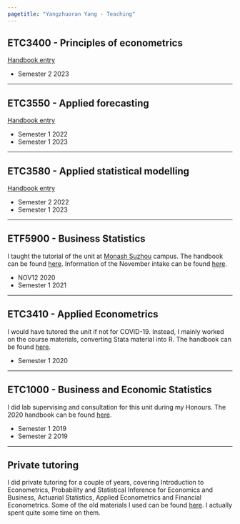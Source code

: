```yaml
---
pagetitle: "Yangzhuoran Yang - Teaching"
---
```


## ETC3400 - Principles of econometrics
[Handbook entry](https://handbook.monash.edu/current/units/ETC3400)

- Semester 2 2023

---

## ETC3550 - Applied forecasting
[Handbook entry](https://handbook.monash.edu/current/units/ETC3550)

- Semester 1 2022
- Semester 1 2023

---

## ETC3580 - Applied statistical modelling
[Handbook entry](https://handbook.monash.edu/current/units/ETC3580)

- Semester 2 2022
- Semester 1 2023

---

## ETF5900 - Business Statistics

I taught the tutorial of the unit at [Monash Suzhou](https://www.monash.edu/suzhou) campus. The handbook can be found [here](https://handbook.monash.edu/2020/units/ETF5900). Information of the November intake can be found [here](https://www.monash.edu/study/nov-intake-2020).

- NOV12 2020
- Semester 1 2021
 
---

## ETC3410 - Applied Econometrics

I would have tutored the unit if not for COVID-19. Instead, I mainly worked on the course materials, converting Stata material into R. The handbook can be found [here](https://handbook.monash.edu/2020/units/ETC3410).

- Semester 1 2020

---


## ETC1000 - Business and Economic Statistics

I did lab supervising and consultation for this unit during my Honours. The 2020 handbook can be found [here](https://handbook.monash.edu/2020/units/ETC1000).

- Semester 1 2019
- Semester 2 2019

---

## Private tutoring

I did private tutoring for a couple of years, covering Introduction to Econometrics, Probability and Statistical Inference for Economics and Business, Actuarial Statistics, Applied Econometrics and Financial Econometrics. Some of the old materials I used can be found [here](/materials/). I actually spent quite some time on them.